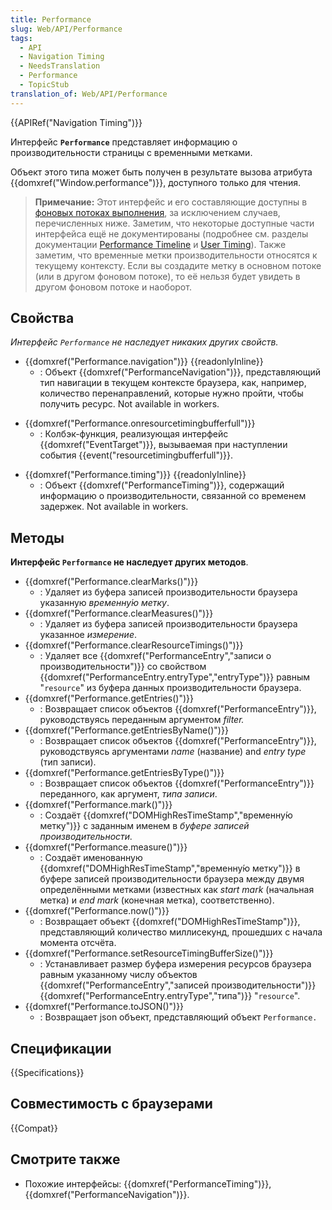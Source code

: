 ```yaml
---
title: Performance
slug: Web/API/Performance
tags:
  - API
  - Navigation Timing
  - NeedsTranslation
  - Performance
  - TopicStub
translation_of: Web/API/Performance
---
```

{{APIRef("Navigation Timing")}}

Интерфейс **`Performance`** представляет информацию о производительности страницы с временными метками.

Объект этого типа может быть получен в результате вызова атрибута {{domxref("Window.performance")}}, доступного только для чтения.

> **Примечание:** Этот интерфейс и его составляющие доступны в [фоновых потоках выполнения](/ru/docs/Web/API/Web_Workers_API), за исключением случаев, перечисленных ниже. Заметим, что некоторые доступные части интерфейса ещё не документированы (подробнее см. разделы документации [Performance Timeline](http://www.w3.org/TR/performance-timeline/#sec-window.performance-attribute) и [User Timing](http://www.w3.org/TR/user-timing/#extensions-performance-interface)). Также заметим, что временные метки производительности относятся к текущему контексту. Если вы создадите метку в основном потоке (или в другом фоновом потоке), то её нельзя будет увидеть в другом фоновом потоке и наоборот.

## Свойства

_Интерфейс `Performance` не наследует никаких других свойств._

- {{domxref("Performance.navigation")}} {{readonlyInline}}
  - : Объект {{domxref("PerformanceNavigation")}}, представляющий тип навигации в текущем контексте браузера, как, например, количество перенаправлений, которые нужно пройти, чтобы получить ресурс. Not available in workers.

<!---->

- {{domxref("Performance.onresourcetimingbufferfull")}}
  - : Колбэк-функция, реализующая интерфейс {{domxref("EventTarget")}}, вызываемая при наступлении события {{event("resourcetimingbufferfull")}}.

<!---->

- {{domxref("Performance.timing")}} {{readonlyInline}}
  - : Объект {{domxref("PerformanceTiming")}}, содержащий информацию о производительности, связанной со временем задержек. Not available in workers.

## Методы

**Интерфейс `Performance` не наследует других методов**.

- {{domxref("Performance.clearMarks()")}}
  - : Удаляет из буфера записей производительности браузера указанную _временну́ю метку_.
- {{domxref("Performance.clearMeasures()")}}
  - : Удаляет из буфера записей производительности браузера указанное _измерение_.
- {{domxref("Performance.clearResourceTimings()")}}
  - : Удаляет все {{domxref("PerformanceEntry","записи о производительности")}} со свойством {{domxref("PerformanceEntry.entryType","entryType")}} равным "`resource`" из буфера данных производительности браузера.
- {{domxref("Performance.getEntries()")}}
  - : Возвращает список объектов {{domxref("PerformanceEntry")}}, руководствуясь переданным аргументом _filter._
- {{domxref("Performance.getEntriesByName()")}}
  - : Возвращает список объектов {{domxref("PerformanceEntry")}}, руководствуясь аргументами _name_ (название) and _entry type_ (тип записи).
- {{domxref("Performance.getEntriesByType()")}}
  - : Возвращает список объектов {{domxref("PerformanceEntry")}} переданного, как аргумент, _типа записи_.
- {{domxref("Performance.mark()")}}
  - : Создаёт {{domxref("DOMHighResTimeStamp","временну́ю метку")}} с заданным именем в _буфере записей производительности._
- {{domxref("Performance.measure()")}}
  - : Создаёт именованную {{domxref("DOMHighResTimeStamp","временну́ю метку")}} в буфере записей производительности браузера между двумя определёнными метками (известных как _start mark_ (начальная метка) и _end mark_ (конечная метка), соответственно).
- {{domxref("Performance.now()")}}
  - : Возвращает объект {{domxref("DOMHighResTimeStamp")}}, представляющий количество миллисекунд, прошедших с начала момента отсчёта.
- {{domxref("Performance.setResourceTimingBufferSize()")}}
  - : Устанавливает размер буфера измерения ресурсов браузера равным указанному числу объектов {{domxref("PerformanceEntry","записей производительности")}} {{domxref("PerformanceEntry.entryType","типа")}} "`resource`".
- {{domxref("Performance.toJSON()")}}
  - : Возвращает json объект, представляющий объект `Performance.`

## Спецификации

{{Specifications}}

## Совместимость с браузерами

{{Compat}}

## Смотрите также

- Похожие интерфейсы: {{domxref("PerformanceTiming")}}, {{domxref("PerformanceNavigation")}}.

